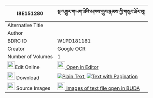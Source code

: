 |I8E151280|སྔ་འགྱུར་གཡག་ཟེའི་མཁས་གྲུབ་རྣམས་ཀྱི་གསུང་ཐོར་བུ། 
| --- | --- 
|Alternative Title |
|Author | 
|BDRC ID | W1PD181181
|Creator | Google OCR
|Number of Volumes| 1
|<img width="25" src="https://img.icons8.com/color/25/000000/edit-property.png">Edit Online| [<img width="25" src="https://avatars.githubusercontent.com/u/45091458?s=200&v=4"> Open in Editor](http://editor.openpecha.org/I8E151280)
|<img width="25" src="https://img.icons8.com/fluent/48/000000/download-2.png"/>  Download | [![](https://img.icons8.com/color/20/000000/txt.png)Plain Text](https://github.com/Openpecha/I8E151280/releases/download/v1/nga_gyur_yak_ze_i_khedrub_nam__plain_I8E151280.zip), [![](https://img.icons8.com/color/20/000000/txt.png)Text with Pagination](https://github.com/Openpecha/I8E151280/releases/download/v1/nga_gyur_yak_ze_i_khedrub_nam__pages_I8E151280.zip)
|<img width="25" src="https://img.icons8.com/plasticine/100/000000/pictures-folder.png"/>  Source Images | [<img width="25" src="https://library.bdrc.io/icons/BUDA-small.svg"> Images of text file open in BUDA](https://library.bdrc.io/show/bdr:W1PD181181)